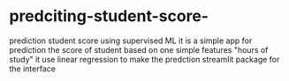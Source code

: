 # predciting-student-score-
prediction student score using supervised ML
it is a simple app for prediction the score of student based on one simple features "hours of study"
it use linear regression to make the predction 
streamlit package for the interface

